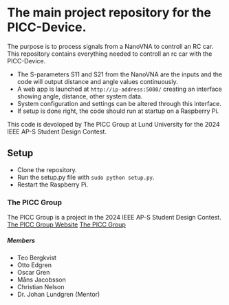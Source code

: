 # The main project repository for the PICC-Device.

The purpose is to process signals from a NanoVNA to controll an RC car. This repository contains everything needed to controll an rc car with the PICC-Device.
- The S-parameters S11 and S21 from the NanoVNA are the inputs and the code will output distance and angle values continuously.
- A web app is launched at `http://ip-address:5000/` creating an interface showing angle, distance, other system data.
- System configuration and settings can be altered through this interface.
- If setup is done right, the code should run at startup on a Raspberry Pi.

This code is devoloped by The PICC Group at Lund University for the 2024 IEEE AP-S Student Design Contest.

## Setup
- Clone the repository.
- Run the setup.py file with `sudo python setup.py`.
- Restart the Raspberry Pi.

### The PICC Group
The PICC Group is a project in the 2024 IEEE AP-S Student Design Contest. 
[The PICC Group Website](https://picc-group.github.io)
[The PICC Group](picc-logo.png)

##### Members
- Teo Bergkvist
- Otto Edgren
- Oscar Gren
- Måns Jacobsson
- Christian Nelson
- Dr. Johan Lundgren (Mentor)
